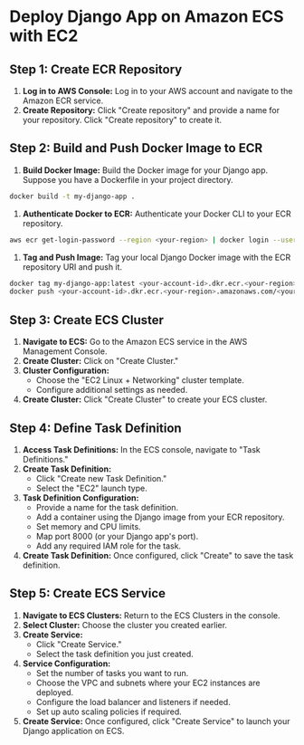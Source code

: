 # Deploy Django App on Amazon ECS with EC2

## Step 1: Create ECR Repository

1. **Log in to AWS Console:** Log in to your AWS account and navigate to the Amazon ECR service.
2. **Create Repository:** Click "Create repository" and provide a name for your repository. Click "Create repository" to create it.

## Step 2: Build and Push Docker Image to ECR

1. **Build Docker Image:** Build the Docker image for your Django app. Suppose you have a Dockerfile in your project directory.

```bash
docker build -t my-django-app .
```

1. **Authenticate Docker to ECR:** Authenticate your Docker CLI to your ECR repository.

```bash
aws ecr get-login-password --region <your-region> | docker login --username AWS --password-stdin <your-account-id>.dkr.ecr.<your-region>.amazonaws.com
```

1. **Tag and Push Image:** Tag your local Django Docker image with the ECR repository URI and push it.

```bash
docker tag my-django-app:latest <your-account-id>.dkr.ecr.<your-region>.amazonaws.com/<your-repo-name>:<your-tag>
docker push <your-account-id>.dkr.ecr.<your-region>.amazonaws.com/<your-repo-name>:<your-tag>
```

## Step 3: Create ECS Cluster

1. **Navigate to ECS:** Go to the Amazon ECS service in the AWS Management Console.
2. **Create Cluster:** Click on "Create Cluster."
3. **Cluster Configuration:**
    * Choose the "EC2 Linux + Networking" cluster template.
    * Configure additional settings as needed.
4. **Create Cluster:** Click "Create Cluster" to create your ECS cluster.

## Step 4: Define Task Definition

1. **Access Task Definitions:** In the ECS console, navigate to "Task Definitions."
2. **Create Task Definition:**
    * Click "Create new Task Definition."
    * Select the "EC2" launch type.
3. **Task Definition Configuration:**
    * Provide a name for the task definition.
    * Add a container using the Django image from your ECR repository.
    * Set memory and CPU limits.
    * Map port 8000 (or your Django app's port).
    * Add any required IAM role for the task.
4. **Create Task Definition:** Once configured, click "Create" to save the task definition.

## Step 5: Create ECS Service

1. **Navigate to ECS Clusters:** Return to the ECS Clusters in the console.
2. **Select Cluster:** Choose the cluster you created earlier.
3. **Create Service:**
    * Click "Create Service."
    * Select the task definition you just created.
4. **Service Configuration:**
    * Set the number of tasks you want to run.
    * Choose the VPC and subnets where your EC2 instances are deployed.
    * Configure the load balancer and listeners if needed.
    * Set up auto scaling policies if required.
5. **Create Service:** Once configured, click "Create Service" to launch your Django application on ECS.
